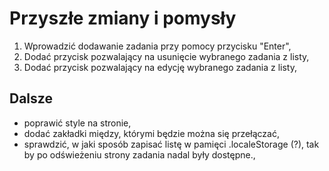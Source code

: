 # Przyszłe zmiany i pomysły

1. Wprowadzić dodawanie zadania przy pomocy przycisku "Enter",
2. Dodać przycisk pozwalający na usunięcie wybranego zadania z listy,
3. Dodać przycisk pozwalający na edycję wybranego zadania z listy,


## Dalsze

- poprawić style na stronie,
- dodać zakładki między, którymi będzie można się przełączać,
- sprawdzić, w jaki sposób zapisać listę w pamięci .localeStorage (?), tak by po odświeżeniu strony zadania nadal były dostępne.,
